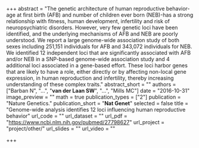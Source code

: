 +++
abstract = "The genetic architecture of human reproductive behavior-age at first birth (AFB) and number of children ever born (NEB)-has a strong relationship with fitness, human development, infertility and risk of neuropsychiatric disorders. However, very few genetic loci have been identified, and the underlying mechanisms of AFB and NEB are poorly understood. We report a large genome-wide association study of both sexes including 251,151 individuals for AFB and 343,072 individuals for NEB. We identified 12 independent loci that are significantly associated with AFB and/or NEB in a SNP-based genome-wide association study and 4 additional loci associated in a gene-based effort. These loci harbor genes that are likely to have a role, either directly or by affecting non-local gene expression, in human reproduction and infertility, thereby increasing understanding of these complex traits."
abstract_short = ""
authors = ["Barban N", "...", "**van der Laan SW**", "...", "Mills MC"]
date = "2016-10-31"
image_preview = ""
math = true
publication_types = ["2"]
publication = "Nature Genetics."
publication_short = "**Nat Genet**"
selected = false
title = "Genome-wide analysis identifies 12 loci influencing human reproductive behavior"
url_code = ""
url_dataset = ""
url_pdf = "https://www.ncbi.nlm.nih.gov/pubmed/27798627"
url_project = "project/other/"
url_slides = ""
url_video = ""

+++

